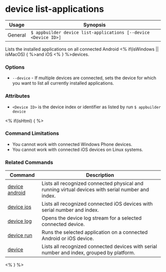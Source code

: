 device list-applications
==========

Usage | Synopsis
------|-------
General | `$ appbuilder device list-applications [--device <Device ID>]`

Lists the installed applications on all connected Android <% if(isWindows || isMacOS) { %>and iOS <% } %>devices. 

### Options
* `--device` - If multiple devices are connected, sets the device for which you want to list all currently installed applications.

### Attributes
* `<Device ID>` is the device index or identifier as listed by run `$ appbuilder device`

<% if(isHtml) { %> 
### Command Limitations

* You cannot work with connected Windows Phone devices.
* You cannot work with connected iOS devices on Linux systems.

### Related Commands

Command | Description
----------|----------
[device android](device-android.html) | Lists all recognized connected physical and running virtual devices with serial number and index.
[device ios](device-ios.html) | Lists all recognized connected iOS devices with serial number and index.
[device log](device-log.html) | Opens the device log stream for a selected connected device.
[device run](device-run.html) | Runs the selected application on a connected Android or iOS device.
[device](device.html) | Lists all recognized connected devices with serial number and index, grouped by platform.
<% } %>